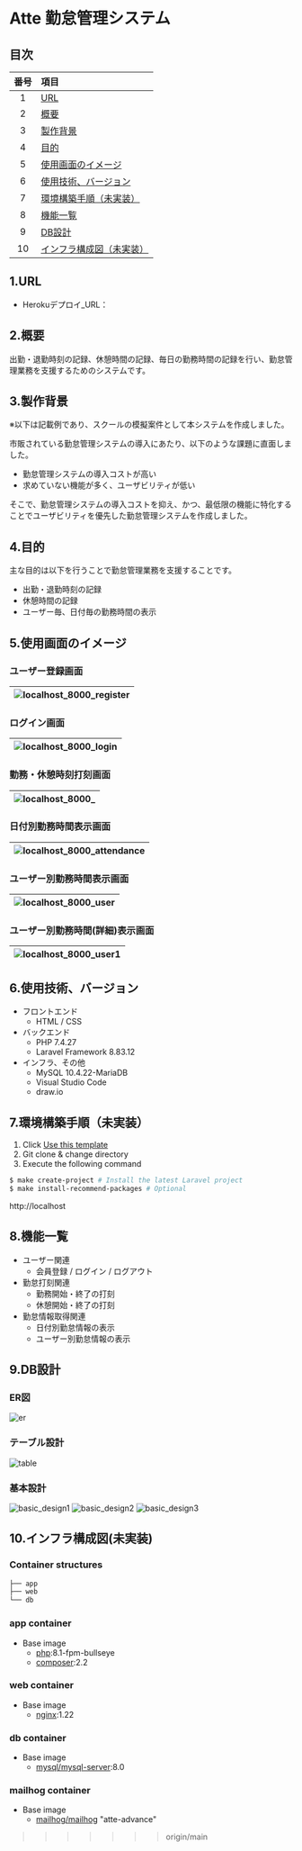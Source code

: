 # Atte 勤怠管理システム

## 目次
|  番号  |  項目  |
| :----: | :--- |
| 1 | [URL](#1url) |
| 2 | [概要](#2概要)|
| 3 | [製作背景](#3製作背景) |
| 4 | [目的](#4目的) |
| 5 | [使用画面のイメージ](#5使用画面のイメージ) |
| 6 | [使用技術、バージョン](#6使用技術バージョン) |
| 7 | [環境構築手順（未実装）](#7環境構築手順（未実装）) |
| 8 | [機能一覧](#8機能一覧) |
| 9 | [DB設計](#9db設計) |
| 10 | [インフラ構成図（未実装）](#10インフラ構成図（未実装）) |

## 1.URL
* Herokuデプロイ_URL：

## 2.概要
出勤・退勤時刻の記録、休憩時間の記録、毎日の勤務時間の記録を行い、勤怠管理業務を支援するためのシステムです。

## 3.製作背景
※以下は記載例であり、スクールの模擬案件として本システムを作成しました。  
  
市販されている勤怠管理システムの導入にあたり、以下のような課題に直面しました。  
* 勤怠管理システムの導入コストが高い  
* 求めていない機能が多く、ユーザビリティが低い  

そこで、勤怠管理システムの導入コストを抑え、かつ、最低限の機能に特化することでユーザビリティを優先した勤怠管理システムを作成しました。

## 4.目的
主な目的は以下を行うことで勤怠管理業務を支援することです。  
* 出勤・退勤時刻の記録  
* 休憩時間の記録  
* ユーザー毎、日付毎の勤務時間の表示  

## 5.使用画面のイメージ
### ユーザー登録画面
|![localhost_8000_register](https://user-images.githubusercontent.com/96828647/174489283-159afd54-a755-412b-91ae-f99940a6b3cf.png)|
| ---- |
### ログイン画面
|![localhost_8000_login](https://user-images.githubusercontent.com/96828647/174489291-c429b596-0b74-40b8-8c03-99e52010c1e0.png)|
| ---- |
### 勤務・休憩時刻打刻画面
|![localhost_8000_](https://user-images.githubusercontent.com/96828647/174489302-3b0376a8-2d79-4e68-adf5-287683bd4eb1.png)|
| ---- |
### 日付別勤務時間表示画面
|![localhost_8000_attendance](https://user-images.githubusercontent.com/96828647/174489308-139d2b0c-25ec-44ca-9ab3-ba34f0d70259.png)|
| ---- |

### ユーザー別勤務時間表示画面
|![localhost_8000_user](https://user-images.githubusercontent.com/96828647/179729892-6e3672d7-0008-4afa-92ea-56c8d01c8e46.png)|
| ---- |

### ユーザー別勤務時間(詳細)表示画面
|![localhost_8000_user1](https://user-images.githubusercontent.com/96828647/179730609-6736a449-4efd-4370-ada0-846d6e84044d.png)|
| ---- |


## 6.使用技術、バージョン
* フロントエンド
  + HTML / CSS
* バックエンド
  + PHP 7.4.27
  + Laravel Framework 8.83.12
* インフラ、その他
  + MySQL 10.4.22-MariaDB
  + Visual Studio Code
  + draw.io

## 7.環境構築手順（未実装）
1. Click [Use this template](https://github.com/ucan-lab/docker-laravel/generate)
2. Git clone & change directory
3. Execute the following command

```bash
$ make create-project # Install the latest Laravel project
$ make install-recommend-packages # Optional
```

http://localhost

## 8.機能一覧
* ユーザー関連
  + 会員登録 / ログイン / ログアウト
* 勤怠打刻関連
  + 勤務開始・終了の打刻
  + 休憩開始・終了の打刻
* 勤怠情報取得関連
  + 日付別勤怠情報の表示 
  + ユーザー別勤怠情報の表示

## 9.DB設計
### ER図
![er](https://user-images.githubusercontent.com/96828647/174491845-6d5a7ff3-fc19-4884-a5dc-5bc4d0397972.png)

### テーブル設計
![table](https://user-images.githubusercontent.com/96828647/174491848-deb58469-56df-4c75-8de3-eee863537bce.png)

### 基本設計 
![basic_design1](https://user-images.githubusercontent.com/96828647/179731935-672d6bd0-01a1-4e9b-9310-c1c7f24994b5.png)
![basic_design2](https://user-images.githubusercontent.com/96828647/179732041-5510b1a5-d3c8-4406-a505-5b99823353cf.png)
![basic_design3](https://user-images.githubusercontent.com/96828647/179732118-304fd579-bf6e-4be1-97b2-98bebda91259.png)

## 10.インフラ構成図(未実装)
### Container structures

```bash
├── app
├── web
└── db
```

### app container

- Base image
  - [php](https://hub.docker.com/_/php):8.1-fpm-bullseye
  - [composer](https://hub.docker.com/_/composer):2.2

### web container

- Base image
  - [nginx](https://hub.docker.com/_/nginx):1.22

### db container

- Base image
  - [mysql/mysql-server](https://hub.docker.com/r/mysql/mysql-server):8.0

### mailhog container

- Base image
  - [mailhog/mailhog](https://hub.docker.com/r/mailhog/mailhog)
"atte-advance" 
>>>>>>> origin/main
